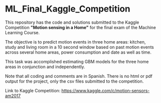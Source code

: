 # ML_Final_Kaggle_Competition

This repository has the code and solutions submitted to the Kaggle Competition **"Motion sensing in a Home"** for the final exam of the Machine Learning Course. 

The objective is to predict motion events in three home areas: kitchen, study and living room in a 10 second window based on past motion events across several home areas, power consumption and date as well as time. 

This task was accomplished estimating GBM models for the three home areas in conjunction and independently. 

Note that all coding and comments are in Spanish. There is no html or pdf output for the project, only the csv files submitted to the competition. 

Link to Kaggle Competition: https://www.kaggle.com/c/motion-sensors-am2017
